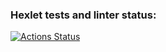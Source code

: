 ### Hexlet tests and linter status:
[![Actions Status](https://github.com/Tema19/fullstack-javascript-project-4/actions/workflows/hexlet-check.yml/badge.svg)](https://github.com/Tema19/fullstack-javascript-project-4/actions)